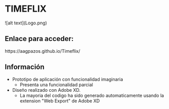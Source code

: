 <h1> TIMEFLIX </h1>
![alt text](Logo.png)

<h2> Enlace para acceder: </h2>
https://aagpazos.github.io/Timeflix/

<h2> Información </h2>

* Prototipo de aplicación con funcionalidad imaginaria
  * Presenta una funcionalidad parcial
* Diseño realizado con Adobe XD. 
  * La mayoria del codigo ha sido generado automaticamente usando la extension "Web Export" de Adobe XD
